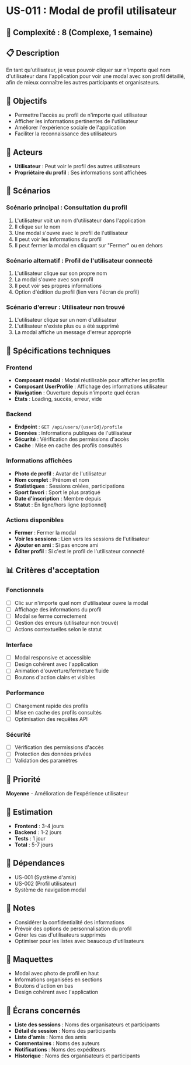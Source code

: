 # US-011 : Modal de profil utilisateur

## 🎲 **Complexité** : 8 (Complexe, 1 semaine)

## 📋 **Description**
En tant qu'utilisateur, je veux pouvoir cliquer sur n'importe quel nom d'utilisateur dans l'application pour voir une modal avec son profil détaillé, afin de mieux connaître les autres participants et organisateurs.

## 🎯 **Objectifs**
- Permettre l'accès au profil de n'importe quel utilisateur
- Afficher les informations pertinentes de l'utilisateur
- Améliorer l'expérience sociale de l'application
- Faciliter la reconnaissance des utilisateurs

## 👥 **Acteurs**
- **Utilisateur** : Peut voir le profil des autres utilisateurs
- **Propriétaire du profil** : Ses informations sont affichées

## 📱 **Scénarios**

### **Scénario principal : Consultation du profil**
1. L'utilisateur voit un nom d'utilisateur dans l'application
2. Il clique sur le nom
3. Une modal s'ouvre avec le profil de l'utilisateur
4. Il peut voir les informations du profil
5. Il peut fermer la modal en cliquant sur "Fermer" ou en dehors

### **Scénario alternatif : Profil de l'utilisateur connecté**
1. L'utilisateur clique sur son propre nom
2. La modal s'ouvre avec son profil
3. Il peut voir ses propres informations
4. Option d'édition du profil (lien vers l'écran de profil)

### **Scénario d'erreur : Utilisateur non trouvé**
1. L'utilisateur clique sur un nom d'utilisateur
2. L'utilisateur n'existe plus ou a été supprimé
3. La modal affiche un message d'erreur approprié

## 🔧 **Spécifications techniques**

### **Frontend**
- **Composant modal** : Modal réutilisable pour afficher les profils
- **Composant UserProfile** : Affichage des informations utilisateur
- **Navigation** : Ouverture depuis n'importe quel écran
- **États** : Loading, succès, erreur, vide

### **Backend**
- **Endpoint** : `GET /api/users/{userId}/profile`
- **Données** : Informations publiques de l'utilisateur
- **Sécurité** : Vérification des permissions d'accès
- **Cache** : Mise en cache des profils consultés

### **Informations affichées**
- **Photo de profil** : Avatar de l'utilisateur
- **Nom complet** : Prénom et nom
- **Statistiques** : Sessions créées, participations
- **Sport favori** : Sport le plus pratiqué
- **Date d'inscription** : Membre depuis
- **Statut** : En ligne/hors ligne (optionnel)

### **Actions disponibles**
- **Fermer** : Fermer la modal
- **Voir les sessions** : Lien vers les sessions de l'utilisateur
- **Ajouter en ami** : Si pas encore ami
- **Éditer profil** : Si c'est le profil de l'utilisateur connecté

## 📊 **Critères d'acceptation**

### **Fonctionnels**
- [ ] Clic sur n'importe quel nom d'utilisateur ouvre la modal
- [ ] Affichage des informations du profil
- [ ] Modal se ferme correctement
- [ ] Gestion des erreurs (utilisateur non trouvé)
- [ ] Actions contextuelles selon le statut

### **Interface**
- [ ] Modal responsive et accessible
- [ ] Design cohérent avec l'application
- [ ] Animation d'ouverture/fermeture fluide
- [ ] Boutons d'action clairs et visibles

### **Performance**
- [ ] Chargement rapide des profils
- [ ] Mise en cache des profils consultés
- [ ] Optimisation des requêtes API

### **Sécurité**
- [ ] Vérification des permissions d'accès
- [ ] Protection des données privées
- [ ] Validation des paramètres

## 🚀 **Priorité**
**Moyenne** - Amélioration de l'expérience utilisateur

## 📅 **Estimation**
- **Frontend** : 3-4 jours
- **Backend** : 1-2 jours
- **Tests** : 1 jour
- **Total** : 5-7 jours

## 🔗 **Dépendances**
- US-001 (Système d'amis)
- US-002 (Profil utilisateur)
- Système de navigation modal

## 📝 **Notes**
- Considérer la confidentialité des informations
- Prévoir des options de personnalisation du profil
- Gérer les cas d'utilisateurs supprimés
- Optimiser pour les listes avec beaucoup d'utilisateurs

## 🎨 **Maquettes**
- Modal avec photo de profil en haut
- Informations organisées en sections
- Boutons d'action en bas
- Design cohérent avec l'application

## 🔄 **Écrans concernés**
- **Liste des sessions** : Noms des organisateurs et participants
- **Détail de session** : Noms des participants
- **Liste d'amis** : Noms des amis
- **Commentaires** : Noms des auteurs
- **Notifications** : Noms des expéditeurs
- **Historique** : Noms des organisateurs et participants 